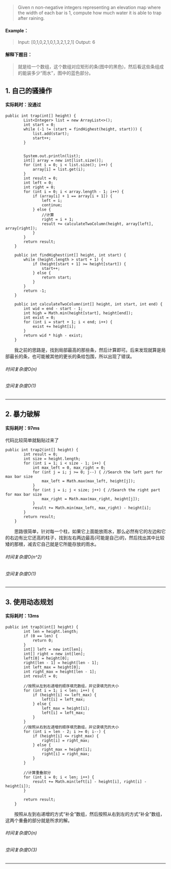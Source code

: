 > Given n non-negative integers representing an elevation map where the width of each bar is 1, compute how much water it is able to trap after raining.


#### Example：
> Input: [0,1,0,2,1,0,1,3,2,1,2,1]
   Output: 6

#### 解释下题目：
> 就是给一个数组，这个数组对应矩形的条(图中的黑色)，然后看这些条组成的能装多少“雨水”，图中的蓝色部分。


## 1. 自己的骚操作
#### 实际耗时：没通过
```
public int trap(int[] height) {
        List<Integer> list = new ArrayList<>();
        int start = 0;
        while (-1 != (start = findHighest(height, start))) {
            list.add(start);
            start++;
        }


        System.out.println(list);
        int[] array = new int[list.size()];
        for (int i = 0; i < list.size(); i++) {
            array[i] = list.get(i);
        }
        int result = 0;
        int left = 0;
        int right = 0;
        for (int i = 0; i < array.length - 1; i++) {
            if (array[i] + 1 == array[i + 1]) {
                left = i;
                continue;
            } else {
                //计算
                right = i + 1;
                result += calculateTwoColumn(height, array[left], array[right]);
            }
        }
        return result;
    }

    public int findHighest(int[] height, int start) {
        while (height.length > start + 1) {
            if (height[start + 1] >= height[start]) {
                start++;
            } else {
                return start;
            }
        }
        return -1;
    }

    public int calculateTwoColumn(int[] height, int start, int end) {
        int wid = end - start - 1;
        int high = Math.min(height[start], height[end]);
        int exist = 0;
        for (int i = start + 1; i < end; i++) {
            exist += height[i];
        }
        return wid * high - exist;
    }

```
&emsp;&emsp;我之前的思路是，找到局部最高的那些条，然后计算即可。后来发现就算是局部最长的条，也可能被其他的更长的条给包围，所以出现了错误。
###### 时间复杂度O(n)
###### 空间复杂度O(1)
---------
## 2. 暴力破解
#### 实际耗时：97ms
代码比较简单就黏贴过来了
```
public int trap2(int[] height) {
        int result = 0;
        int size = height.length;
        for (int i = 1; i < size - 1; i++) {
            int max_left = 0, max_right = 0;
            for (int j = i; j >= 0; j--) { //Search the left part for max bar size
                max_left = Math.max(max_left, height[j]);
            }
            for (int j = i; j < size; j++) { //Search the right part for max bar size
                max_right = Math.max(max_right, height[j]);
            }
            result += Math.min(max_left, max_right) - height[i];
        }
        return result;
    }
```

&emsp;&emsp;思路很简单，针对每一个柱，如果它上面能放雨水，那么必然有它的左边和它的右边有比它还高的柱子，找到左右两边最高(可能是自己)的，然后找出其中比较矮的那根，减去它自己就是它所能存放的雨水。
###### 时间复杂度O(n^2)
###### 空间复杂度O(1)
---------
## 3. 使用动态规划
#### 实际耗时：13ms
```
public int trap3(int[] height) {
        int len = height.length;
        if (0 == len) {
            return 0;
        }
        int[] left = new int[len];
        int[] right = new int[len];
        left[0] = height[0];
        right[len - 1] = height[len - 1];
        int left_max = height[0];
        int right_max = height[len - 1];
        int result = 0;

        //按照从左到右递增的顺序填充数组，并记录填充的大小
        for (int i = 1; i < len; i++) {
            if (height[i] <= left_max) {
                left[i] = left_max;
            } else {
                left_max = height[i];
                left[i] = left_max;
            }
        }
        //按照从右到左递增的顺序填充数组，并记录填充的大小
        for (int i = len - 2; i >= 0; i--) {
            if (height[i] <= right_max) {
                right[i] = right_max;
            } else {
                right_max = height[i];
                right[i] = right_max;
            }
        }

        //计算重叠部分
        for (int i = 0; i < len; i++) {
            result += Math.min(left[i] - height[i], right[i] - height[i]);
        }

        return result;
    }
```
&emsp;&emsp;按照从左到右递增的方式“补全”数组，然后按照从右到左的方式“补全”数组，这两个重叠的部分就是所求的解。
###### 时间复杂度O(n)
###### 空间复杂度O(3)
---------
